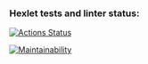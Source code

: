 ### Hexlet tests and linter status:

[![Actions Status](https://github.com/olya889/frontend-project-44/workflows/hexlet-check/badge.svg)](https://github.com/olya889/frontend-project-44/actions)

[![Maintainability](https://api.codeclimate.com/v1/badges/61ab451cd9cf8195d1cb/maintainability)](https://codeclimate.com/github/olya889/frontend-project-44/maintainability)

<script async id="asciicast-562878" src="https://asciinema.org/a/562878.js"></script>

<script async id="asciicast-563627" src="https://asciinema.org/a/563627.js"></script>

<script async id="asciicast-564251" src="https://asciinema.org/a/564251.js"></script>